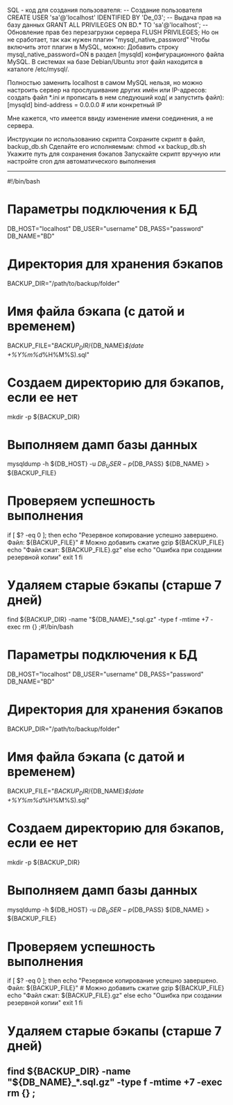 SQL - код для создания пользователя:
  -- Создание пользователя
  CREATE USER 'sa'@'localhost' IDENTIFIED BY 'De_03';
  -- Выдача прав на базу данных
  GRANT ALL PRIVILEGES ON BD.* TO 'sa'@'localhost';
  --Обновление прав без перезагрузки сервера
  FLUSH PRIVILEGES;
Но он не сработает, так как нужен плагин "mysql_native_password"
Чтобы включить этот плагин в MySQL, можно:
Добавить строку mysql_native_password=ON в раздел [mysqld] конфигурационного файла MySQL. В системах на базе Debian/Ubuntu этот файл находится в каталоге /etc/mysql/.

Полностью заменить localhost в самом MySQL нельзя, но можно настроить сервер на прослушивание других имён или IP-адресов:
создать файл *.ini и прописать в нем следуюший код( и запустить файл):
[mysqld]
bind-address = 0.0.0.0  # или конкретный IP

Мне кажется, что имеется ввиду изменение имени соединения, а не сервера.


Инструкции по использованию скрипта 
Сохраните скрипт в файл, backup_db.sh
Сделайте его исполняемым: chmod +x backup_db.sh
Укажите  путь для сохранения бэкапов
Запускайте скрипт вручную или настройте cron для автоматического выполнения

---------------------------------------------------------------------------------------------
#!/bin/bash

# Параметры подключения к БД
DB_HOST="localhost"
DB_USER="username"
DB_PASS="password"
DB_NAME="BD"

# Директория для хранения бэкапов
BACKUP_DIR="/path/to/backup/folder"

# Имя файла бэкапа (с датой и временем)
BACKUP_FILE="${BACKUP_DIR}/${DB_NAME}_$(date +%Y%m%d_%H%M%S).sql"

# Создаем директорию для бэкапов, если ее нет
mkdir -p ${BACKUP_DIR}

# Выполняем дамп базы данных
mysqldump -h ${DB_HOST} -u ${DB_USER} -p${DB_PASS} ${DB_NAME} > ${BACKUP_FILE}

# Проверяем успешность выполнения
if [ $? -eq 0 ]; then
    echo "Резервное копирование успешно завершено. Файл: ${BACKUP_FILE}"
    # Можно добавить сжатие
    gzip ${BACKUP_FILE}
    echo "Файл сжат: ${BACKUP_FILE}.gz"
else
    echo "Ошибка при создании резервной копии"
    exit 1
fi

# Удаляем старые бэкапы (старше 7 дней)
find ${BACKUP_DIR} -name "${DB_NAME}_*.sql.gz" -type f -mtime +7 -exec rm {} \;#!/bin/bash

# Параметры подключения к БД
DB_HOST="localhost"
DB_USER="username"
DB_PASS="password"
DB_NAME="BD"

# Директория для хранения бэкапов
BACKUP_DIR="/path/to/backup/folder"

# Имя файла бэкапа (с датой и временем)
BACKUP_FILE="${BACKUP_DIR}/${DB_NAME}_$(date +%Y%m%d_%H%M%S).sql"

# Создаем директорию для бэкапов, если ее нет
mkdir -p ${BACKUP_DIR}

# Выполняем дамп базы данных
mysqldump -h ${DB_HOST} -u ${DB_USER} -p${DB_PASS} ${DB_NAME} > ${BACKUP_FILE}

# Проверяем успешность выполнения
if [ $? -eq 0 ]; then
    echo "Резервное копирование успешно завершено. Файл: ${BACKUP_FILE}"
    # Можно добавить сжатие
    gzip ${BACKUP_FILE}
    echo "Файл сжат: ${BACKUP_FILE}.gz"
else
    echo "Ошибка при создании резервной копии"
    exit 1
fi

# Удаляем старые бэкапы (старше 7 дней)
find ${BACKUP_DIR} -name "${DB_NAME}_*.sql.gz" -type f -mtime +7 -exec rm {} \;
------------------------------------------------------------------------------------------------------
